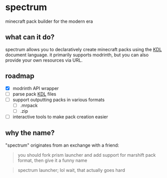 # spectrum
minecraft pack builder for the modern era

## what can it do?
spectrum allows you to declaratively create minecraft packs using the [KDL](https://kdl.dev) document language. it primarily supports modrinth, but you can also provide your own resources via URL.

## roadmap
- [x] modrinth API wrapper
- [ ] parse pack [KDL](https://kdl.dev) files
- [ ] support outputting packs in various formats
    - [ ] .mrpack
    - [ ] .zip
- [ ] interactive tools to make pack creation easier

## why the name?
"spectrum" originates from an exchange with a friend:

> you should fork prism launcher and add support for marshift pack format, then give it a funny name

> spectrum launcher; lol wait, that actually goes hard